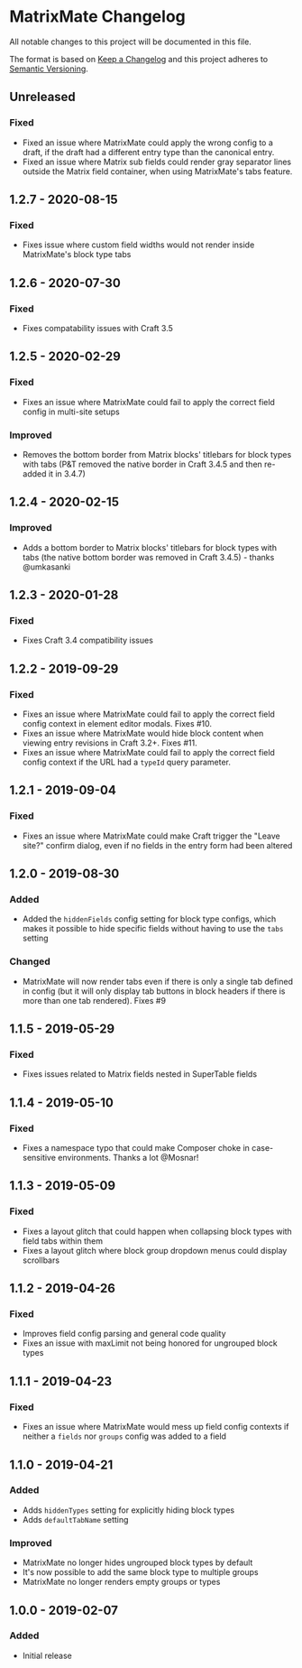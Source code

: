 # MatrixMate Changelog

All notable changes to this project will be documented in this file.

The format is based on [Keep a Changelog](http://keepachangelog.com/) and this project adheres to [Semantic Versioning](http://semver.org/).

## Unreleased  

### Fixed  
- Fixed an issue where MatrixMate could apply the wrong config to a draft, if the draft had a different entry type than the canonical entry.
- Fixed an issue where Matrix sub fields could render gray separator lines outside the Matrix field container, when using MatrixMate's tabs feature.

## 1.2.7 - 2020-08-15

### Fixed
- Fixes issue where custom field widths would not render inside MatrixMate's block type tabs

## 1.2.6 - 2020-07-30

### Fixed
- Fixes compatability issues with Craft 3.5  

## 1.2.5 - 2020-02-29  

### Fixed  
- Fixes an issue where MatrixMate could fail to apply the correct field config in multi-site setups

### Improved
- Removes the bottom border from Matrix blocks' titlebars for block types with tabs (P&T removed the native border in Craft 3.4.5 and then re-added it in 3.4.7)

## 1.2.4 - 2020-02-15

### Improved
- Adds a bottom border to Matrix blocks' titlebars for block types with tabs (the native bottom border was removed in Craft 3.4.5) - thanks @umkasanki

## 1.2.3 - 2020-01-28

### Fixed
- Fixes Craft 3.4 compatibility issues  

## 1.2.2 - 2019-09-29

### Fixed
- Fixes an issue where MatrixMate could fail to apply the correct field config context in element editor modals. Fixes #10.
- Fixes an issue where MatrixMate would hide block content when viewing entry revisions in Craft 3.2+. Fixes #11.
- Fixes an issue where MatrixMate could fail to apply the correct field config context if the URL had a `typeId` query parameter.  

## 1.2.1 - 2019-09-04

### Fixed
- Fixes an issue where MatrixMate could make Craft trigger the "Leave site?" confirm dialog, even if no fields in the entry form had been altered

## 1.2.0 - 2019-08-30

### Added
- Added the `hiddenFields` config setting for block type configs, which makes it possible to hide specific fields without having to use the `tabs` setting  

### Changed
- MatrixMate will now render tabs even if there is only a single tab defined in config (but it will only display tab buttons in block headers if there is more than one tab rendered). Fixes #9

## 1.1.5 - 2019-05-29

### Fixed
- Fixes issues related to Matrix fields nested in SuperTable fields  

## 1.1.4 - 2019-05-10

### Fixed
- Fixes a namespace typo that could make Composer choke in case-sensitive environments. Thanks a lot @Mosnar!  

## 1.1.3 - 2019-05-09

### Fixed
- Fixes a layout glitch that could happen when collapsing block types with field tabs within them
- Fixes a layout glitch where block group dropdown menus could display scrollbars

## 1.1.2 - 2019-04-26

### Fixed
- Improves field config parsing and general code quality
- Fixes an issue with maxLimit not being honored for ungrouped block types

## 1.1.1 - 2019-04-23

### Fixed
- Fixes an issue where MatrixMate would mess up field config contexts if neither a `fields` nor `groups` config was added to a field  

## 1.1.0 - 2019-04-21

### Added
- Adds `hiddenTypes` setting for explicitly hiding block types
- Adds `defaultTabName` setting

### Improved
- MatrixMate no longer hides ungrouped block types by default
- It's now possible to add the same block type to multiple groups
- MatrixMate no longer renders empty groups or types

## 1.0.0 - 2019-02-07

### Added
- Initial release

